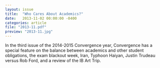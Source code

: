 ```yaml
---
layout: issue
title:  "Who Cares About Academics?"
date:   2013-11-02 00:00:00 -0400
categories: article
file: "2013-11.pdf"
preview: "2013-11.jpg"
---
```


In the third issue of the 2014-2015 Convergence year, Convergence has a special feature on the balance between academics and other student obligations, the exam blackout week, Iran, Typhoon Haiyan, Justin Trudeau versus Rob Ford, and a review of the IB Art Trip.

